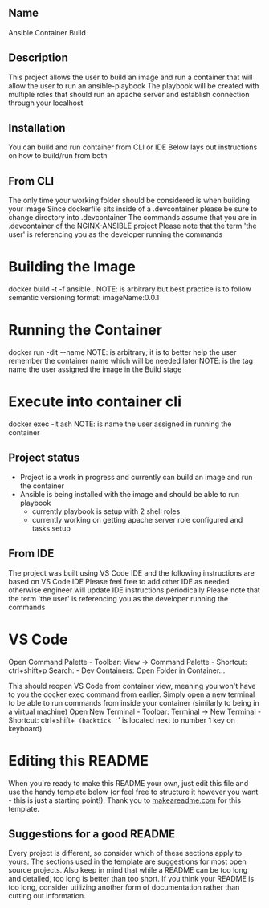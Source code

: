 ## Name
Ansible Container Build

## Description
This project allows the user to build an image and run a container that will allow the user to run an ansible-playbook
The playbook will be created with multiple roles that should run an apache server and establish connection through your localhost

## Installation
You can build and run container from CLI or IDE
Below lays out instructions on how to build/run from both

## From CLI
The only time your working folder should be considered is when building your image
Since dockerfile sits inside of a .devcontainer please be sure to change directory into .devcontainer
The commands assume that you are in .devcontainer of the NGINX-ANSIBLE project
Please note that the term 'the user' is referencing you as the developer running the commands

# Building the Image
docker build -t <imageTagName> -f ansible . 
    NOTE: <imageTagName> is arbitrary but best practice is to follow semantic versioning format: imageName:0.0.1

# Running the Container
docker run -dit --name <containerName> <imageTagName>
    NOTE: <containerName> is arbitrary; it is to better help the user remember the container name which will be needed later
    NOTE: <imageTagName> is the tag name the user assigned the image in the Build stage

# Execute into container cli
docker exec -it <containerName> ash
    NOTE: <containerName> is name the user assigned in running the container

## Project status
- Project is a work in progress and currently can build an image and run the container
- Ansible is being installed with the image and should be able to run playbook
    - currently playbook is setup with 2 shell roles
    - currently working on getting apache server role configured and tasks setup

## From IDE
The project was built using VS Code IDE and the following instructions are based on VS Code IDE
Please feel free to add other IDE as needed otherwise engineer will update IDE instructions periodically
Please note that the term 'the user' is referencing you as the developer running the commands

# VS Code
Open Command Palette
    - Toolbar: View -> Command Palette
    - Shortcut: ctrl+shift+p
Search:
    - Dev Containers: Open Folder in Container...

This should reopen VS Code from container view, meaning you won't have to you the docker exec command from earlier.
Simply open a new terminal to be able to run commands from inside your container (similarly to being in a virtual machine)
Open New Terminal
    - Toolbar: Terminal -> New Terminal
    - Shortcut: ctrl+shift+` (backtick '`' is located next to number 1 key on keyboard)

# Editing this README
When you're ready to make this README your own, just edit this file and use the handy template below (or feel free to structure it however you want - this is just a starting point!). Thank you to [makeareadme.com](https://www.makeareadme.com/) for this template.

## Suggestions for a good README
Every project is different, so consider which of these sections apply to yours. The sections used in the template are suggestions for most open source projects. Also keep in mind that while a README can be too long and detailed, too long is better than too short. If you think your README is too long, consider utilizing another form of documentation rather than cutting out information.
